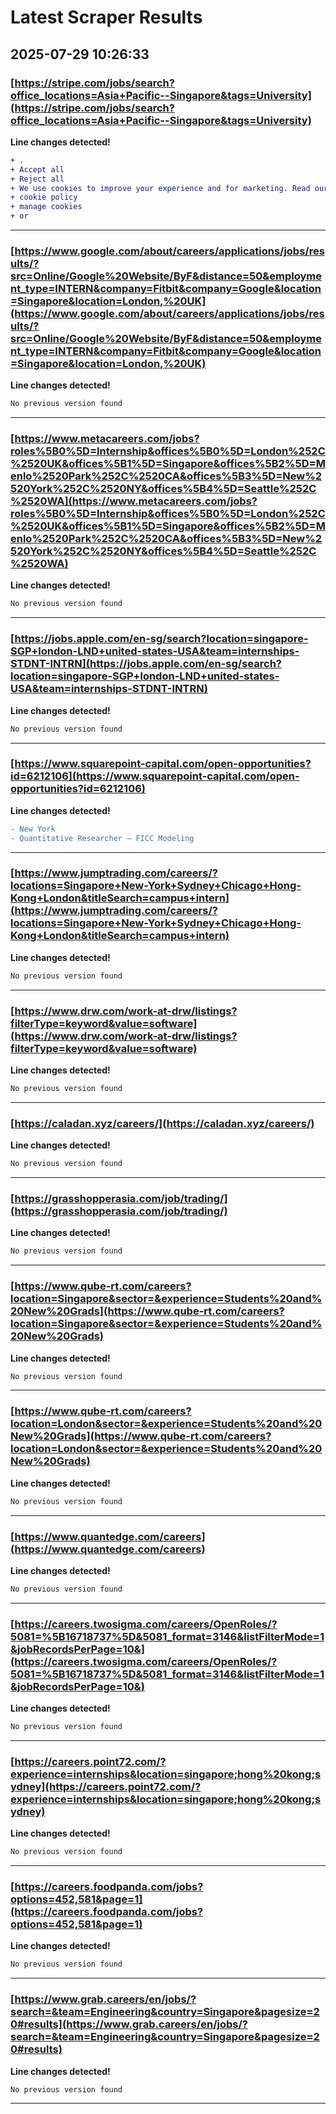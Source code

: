 # Latest Scraper Results

## 2025-07-29 10:26:33

### [https://stripe.com/jobs/search?office_locations=Asia+Pacific--Singapore&tags=University](https://stripe.com/jobs/search?office_locations=Asia+Pacific--Singapore&tags=University)

**Line changes detected!**

```diff
+ .
+ Accept all
+ Reject all
+ We use cookies to improve your experience and for marketing. Read our
+ cookie policy
+ manage cookies
+ or
```

---
### [https://www.google.com/about/careers/applications/jobs/results/?src=Online/Google%20Website/ByF&distance=50&employment_type=INTERN&company=Fitbit&company=Google&location=Singapore&location=London,%20UK](https://www.google.com/about/careers/applications/jobs/results/?src=Online/Google%20Website/ByF&distance=50&employment_type=INTERN&company=Fitbit&company=Google&location=Singapore&location=London,%20UK)

**Line changes detected!**

```diff
No previous version found
```

---
### [https://www.metacareers.com/jobs?roles%5B0%5D=Internship&offices%5B0%5D=London%252C%2520UK&offices%5B1%5D=Singapore&offices%5B2%5D=Menlo%2520Park%252C%2520CA&offices%5B3%5D=New%2520York%252C%2520NY&offices%5B4%5D=Seattle%252C%2520WA](https://www.metacareers.com/jobs?roles%5B0%5D=Internship&offices%5B0%5D=London%252C%2520UK&offices%5B1%5D=Singapore&offices%5B2%5D=Menlo%2520Park%252C%2520CA&offices%5B3%5D=New%2520York%252C%2520NY&offices%5B4%5D=Seattle%252C%2520WA)

**Line changes detected!**

```diff
No previous version found
```

---
### [https://jobs.apple.com/en-sg/search?location=singapore-SGP+london-LND+united-states-USA&team=internships-STDNT-INTRN](https://jobs.apple.com/en-sg/search?location=singapore-SGP+london-LND+united-states-USA&team=internships-STDNT-INTRN)

**Line changes detected!**

```diff
No previous version found
```

---
### [https://www.squarepoint-capital.com/open-opportunities?id=6212106](https://www.squarepoint-capital.com/open-opportunities?id=6212106)

**Line changes detected!**

```diff
- New York
- Quantitative Researcher – FICC Modeling
```

---
### [https://www.jumptrading.com/careers/?locations=Singapore+New-York+Sydney+Chicago+Hong-Kong+London&titleSearch=campus+intern](https://www.jumptrading.com/careers/?locations=Singapore+New-York+Sydney+Chicago+Hong-Kong+London&titleSearch=campus+intern)

**Line changes detected!**

```diff
No previous version found
```

---
### [https://www.drw.com/work-at-drw/listings?filterType=keyword&value=software](https://www.drw.com/work-at-drw/listings?filterType=keyword&value=software)

**Line changes detected!**

```diff
No previous version found
```

---
### [https://caladan.xyz/careers/](https://caladan.xyz/careers/)

**Line changes detected!**

```diff
No previous version found
```

---
### [https://grasshopperasia.com/job/trading/](https://grasshopperasia.com/job/trading/)

**Line changes detected!**

```diff
No previous version found
```

---
### [https://www.qube-rt.com/careers?location=Singapore&sector=&experience=Students%20and%20New%20Grads](https://www.qube-rt.com/careers?location=Singapore&sector=&experience=Students%20and%20New%20Grads)

**Line changes detected!**

```diff
No previous version found
```

---
### [https://www.qube-rt.com/careers?location=London&sector=&experience=Students%20and%20New%20Grads](https://www.qube-rt.com/careers?location=London&sector=&experience=Students%20and%20New%20Grads)

**Line changes detected!**

```diff
No previous version found
```

---
### [https://www.quantedge.com/careers](https://www.quantedge.com/careers)

**Line changes detected!**

```diff
No previous version found
```

---
### [https://careers.twosigma.com/careers/OpenRoles/?5081=%5B16718737%5D&5081_format=3146&listFilterMode=1&jobRecordsPerPage=10&](https://careers.twosigma.com/careers/OpenRoles/?5081=%5B16718737%5D&5081_format=3146&listFilterMode=1&jobRecordsPerPage=10&)

**Line changes detected!**

```diff
No previous version found
```

---
### [https://careers.point72.com/?experience=internships&location=singapore;hong%20kong;sydney](https://careers.point72.com/?experience=internships&location=singapore;hong%20kong;sydney)

**Line changes detected!**

```diff
No previous version found
```

---
### [https://careers.foodpanda.com/jobs?options=452,581&page=1](https://careers.foodpanda.com/jobs?options=452,581&page=1)

**Line changes detected!**

```diff
No previous version found
```

---
### [https://www.grab.careers/en/jobs/?search=&team=Engineering&country=Singapore&pagesize=20#results](https://www.grab.careers/en/jobs/?search=&team=Engineering&country=Singapore&pagesize=20#results)

**Line changes detected!**

```diff
No previous version found
```

---
